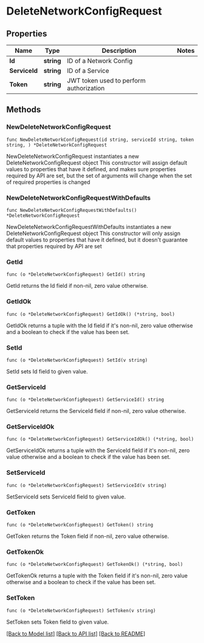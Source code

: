 # DeleteNetworkConfigRequest

## Properties

Name | Type | Description | Notes
------------ | ------------- | ------------- | -------------
**Id** | **string** | ID of a Network Config | 
**ServiceId** | **string** | ID of a Service | 
**Token** | **string** | JWT token used to perform authorization | 

## Methods

### NewDeleteNetworkConfigRequest

`func NewDeleteNetworkConfigRequest(id string, serviceId string, token string, ) *DeleteNetworkConfigRequest`

NewDeleteNetworkConfigRequest instantiates a new DeleteNetworkConfigRequest object
This constructor will assign default values to properties that have it defined,
and makes sure properties required by API are set, but the set of arguments
will change when the set of required properties is changed

### NewDeleteNetworkConfigRequestWithDefaults

`func NewDeleteNetworkConfigRequestWithDefaults() *DeleteNetworkConfigRequest`

NewDeleteNetworkConfigRequestWithDefaults instantiates a new DeleteNetworkConfigRequest object
This constructor will only assign default values to properties that have it defined,
but it doesn't guarantee that properties required by API are set

### GetId

`func (o *DeleteNetworkConfigRequest) GetId() string`

GetId returns the Id field if non-nil, zero value otherwise.

### GetIdOk

`func (o *DeleteNetworkConfigRequest) GetIdOk() (*string, bool)`

GetIdOk returns a tuple with the Id field if it's non-nil, zero value otherwise
and a boolean to check if the value has been set.

### SetId

`func (o *DeleteNetworkConfigRequest) SetId(v string)`

SetId sets Id field to given value.


### GetServiceId

`func (o *DeleteNetworkConfigRequest) GetServiceId() string`

GetServiceId returns the ServiceId field if non-nil, zero value otherwise.

### GetServiceIdOk

`func (o *DeleteNetworkConfigRequest) GetServiceIdOk() (*string, bool)`

GetServiceIdOk returns a tuple with the ServiceId field if it's non-nil, zero value otherwise
and a boolean to check if the value has been set.

### SetServiceId

`func (o *DeleteNetworkConfigRequest) SetServiceId(v string)`

SetServiceId sets ServiceId field to given value.


### GetToken

`func (o *DeleteNetworkConfigRequest) GetToken() string`

GetToken returns the Token field if non-nil, zero value otherwise.

### GetTokenOk

`func (o *DeleteNetworkConfigRequest) GetTokenOk() (*string, bool)`

GetTokenOk returns a tuple with the Token field if it's non-nil, zero value otherwise
and a boolean to check if the value has been set.

### SetToken

`func (o *DeleteNetworkConfigRequest) SetToken(v string)`

SetToken sets Token field to given value.



[[Back to Model list]](../README.md#documentation-for-models) [[Back to API list]](../README.md#documentation-for-api-endpoints) [[Back to README]](../README.md)


